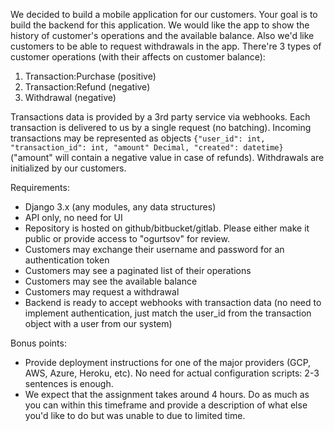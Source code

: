 We decided to build a mobile application for our customers. Your goal is to build the backend for this application. We would like the app to show the history of customer's operations and the available balance. Also we'd like customers to be able to request withdrawals in the app. There're 3 types of customer operations (with their affects on customer balance):

1. Transaction:Purchase (positive)
2. Transaction:Refund (negative)
3. Withdrawal (negative)

Transactions data is provided by a 3rd party service via webhooks. Each transaction is delivered to us by a single request (no batching). Incoming transactions may be represented as objects `{"user_id": int, "transaction_id": int, "amount" Decimal, "created": datetime}` ("amount" will contain a negative value in case of refunds).
Withdrawals are initialized by our customers.

Requirements:
* Django 3.x (any modules, any data structures)
* API only, no need for UI
* Repository is hosted on github/bitbucket/gitlab. Please either make it public or provide access to "ogurtsov" for review.
* Customers may exchange their username and password for an authentication token
* Customers may see a paginated list of their operations
* Customers may see the available balance
* Customers may request a withdrawal
* Backend is ready to accept webhooks with transaction data (no need to implement authentication, just match the user_id from the transaction object with a user from our system)

Bonus points:
* Provide deployment instructions for one of the major providers (GCP, AWS, Azure, Heroku, etc). No need for actual configuration scripts: 2-3 sentences is enough.
* We expect that the assignment takes around 4 hours. Do as much as you can within this timeframe and provide a description of what else you'd like to do but was unable to due to limited time.